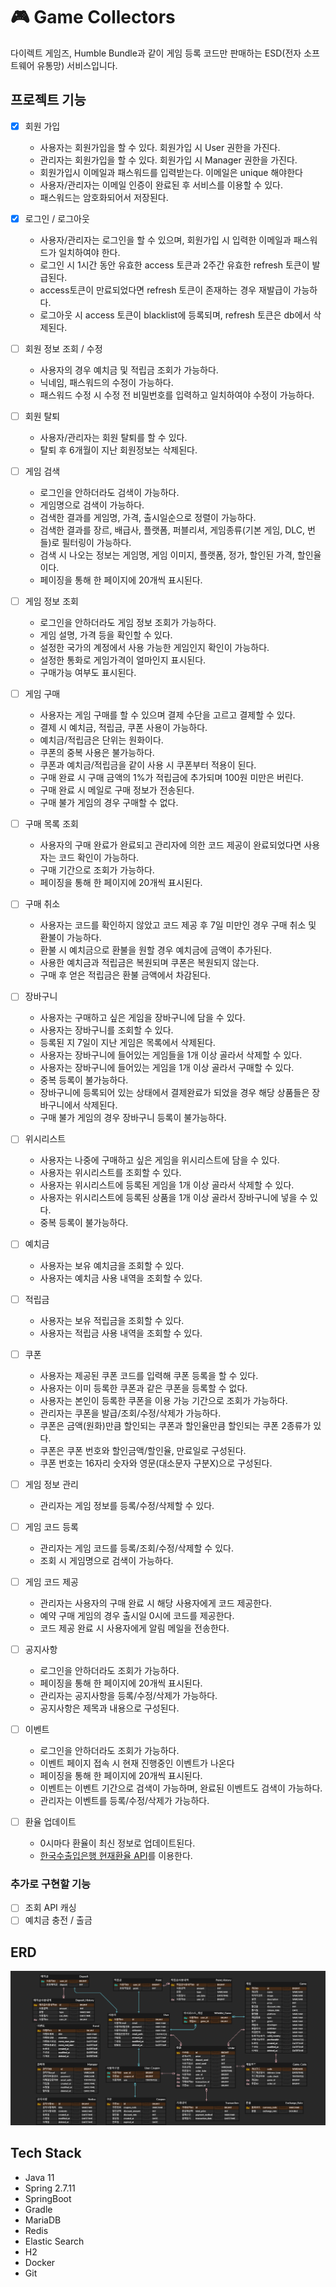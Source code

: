 # 🎮 Game Collectors
다이렉트 게임즈, Humble Bundle과 같이 게임 등록 코드만 판매하는 ESD(전자 소프트웨어 유통망) 서비스입니다.

## 프로젝트 기능

- [x] 회원 가입
  - 사용자는 회원가입을 할 수 있다. 회원가입 시 User 권한을 가진다.
  - 관리자는 회원가입을 할 수 있다. 회원가입 시 Manager 권한을 가진다.
  - 회원가입시 이메일과 패스워드를 입력받는다. 이메일은 unique 해야한다
  - 사용자/관리자는 이메일 인증이 완료된 후 서비스를 이용할 수 있다.
  - 패스워드는 암호화되어서 저장된다.

- [x] 로그인 / 로그아웃
  - 사용자/관리자는 로그인을 할 수 있으며, 회원가입 시 입력한 이메일과 패스워드가 일치하여야 한다.
  - 로그인 시 1시간 동안 유효한 access 토큰과 2주간 유효한 refresh 토큰이 발급된다.
  - access토큰이 만료되었다면 refresh 토큰이 존재하는 경우 재발급이 가능하다.
  - 로그아웃 시 access 토큰이 blacklist에 등록되며, refresh 토큰은 db에서 삭제된다.

- [ ] 회원 정보 조회 / 수정
  - 사용자의 경우 예치금 및 적립금 조회가 가능하다.
  - 닉네임, 패스워드의 수정이 가능하다.
  - 패스워드 수정 시 수정 전 비밀번호를 입력하고 일치하여야 수정이 가능하다.

- [ ] 회원 탈퇴
  - 사용자/관리자는 회원 탈퇴를 할 수 있다. 
  - 탈퇴 후 6개월이 지난 회원정보는 삭제된다.

- [ ] 게임 검색
  - 로그인을 안하더라도 검색이 가능하다.
  - 게임명으로 검색이 가능하다.
  - 검색한 결과를 게임명, 가격, 출시일순으로 정렬이 가능하다.
  - 검색한 결과를 장르, 배급사, 플랫폼, 퍼블리셔, 게임종류(기본 게임, DLC, 번들)로 필터링이 가능하다.
  - 검색 시 나오는 정보는 게임명, 게임 이미지, 플랫폼, 정가, 할인된 가격, 할인율이다.
  - 페이징을 통해 한 페이지에 20개씩 표시된다.

- [ ] 게임 정보 조회
  - 로그인을 안하더라도 게임 정보 조회가 가능하다.
  - 게임 설명, 가격 등을 확인할 수 있다.
  - 설정한 국가의 계정에서 사용 가능한 게임인지 확인이 가능하다.
  - 설정한 통화로 게임가격이 얼마인지 표시된다.
  - 구매가능 여부도 표시된다.

- [ ] 게임 구매
  - 사용자는 게임 구매를 할 수 있으며 결제 수단을 고르고 결제할 수 있다.
  - 결제 시 예치금, 적립금, 쿠폰 사용이 가능하다.
  - 예치금/적립금은 단위는 원화이다.  
  - 쿠폰의 중복 사용은 불가능하다.
  - 쿠폰과 예치금/적립금을 같이 사용 시 쿠폰부터 적용이 된다.
  - 구매 완료 시 구매 금액의 1%가 적립금에 추가되며 100원 미만은 버린다.
  - 구매 완료 시 메일로 구매 정보가 전송된다.
  - 구매 불가 게임의 경우 구매할 수 없다.

- [ ] 구매 목록 조회
  - 사용자의 구매 완료가 완료되고 관리자에 의한 코드 제공이 완료되었다면 사용자는 코드 확인이 가능하다.
  - 구매 기간으로 조회가 가능하다.
  - 페이징을 통해 한 페이지에 20개씩 표시된다.

- [ ] 구매 취소
  - 사용자는 코드를 확인하지 않았고 코드 제공 후 7일 미만인 경우 구매 취소 및 환불이 가능하다.
  - 환불 시 예치금으로 환불을 원할 경우 예치금에 금액이 추가된다.
  - 사용한 예치금과 적립금은 복원되며 쿠폰은 복원되지 않는다.
  - 구매 후 얻은 적립금은 환불 금액에서 차감된다.

- [ ] 장바구니
  - 사용자는 구매하고 싶은 게임을 장바구니에 담을 수 있다.
  - 사용자는 장바구니를 조회할 수 있다.
  - 등록된 지 7일이 지난 게임은 목록에서 삭제된다.
  - 사용자는 장바구니에 들어있는 게임들을 1개 이상 골라서 삭제할 수 있다.
  - 사용자는 장바구니에 들어있는 게임을 1개 이상 골라서 구매할 수 있다.
  - 중복 등록이 불가능하다.
  - 장바구니에 등록되어 있는 상태에서 결제완료가 되었을 경우 해당 상품들은 장바구니에서 삭제된다.
  - 구매 불가 게임의 경우 장바구니 등록이 불가능하다.

- [ ] 위시리스트
  - 사용자는 나중에 구매하고 싶은 게임을 위시리스트에 담을 수 있다.
  - 사용자는 위시리스트를 조회할 수 있다.
  - 사용자는 위시리스트에 등록된 게임을 1개 이상 골라서 삭제할 수 있다.
  - 사용자는 위시리스트에 등록된 상품을 1개 이상 골라서 장바구니에 넣을 수 있다.
  - 중복 등록이 불가능하다.

- [ ] 예치금
  - 사용자는 보유 예치금을 조회할 수 있다.
  - 사용자는 예치금 사용 내역을 조회할 수 있다.

- [ ] 적립금
  - 사용자는 보유 적립금을 조회할 수 있다.
  - 사용자는 적립금 사용 내역을 조회할 수 있다.
  
- [ ] 쿠폰
  - 사용자는 제공된 쿠폰 코드를 입력해 쿠폰 등록을 할 수 있다.
  - 사용자는 이미 등록한 쿠폰과 같은 쿠폰을 등록할 수 없다.
  - 사용자는 본인이 등록한 쿠폰을 이용 가능 기간으로 조회가 가능하다.
  - 관리자는 쿠폰을 발급/조회/수정/삭제가 가능하다.
  - 쿠폰은 금액(원화)만큼 할인되는 쿠폰과 할인율만큼 할인되는 쿠폰 2종류가 있다.
  - 쿠폰은 쿠폰 번호와 할인금액/할인율, 만료일로 구성된다.
  - 쿠폰 번호는 16자리 숫자와 영문(대소문자 구분X)으로 구성된다.

- [ ] 게임 정보 관리
  - 관리자는 게임 정보를 등록/수정/삭제할 수 있다.

- [ ] 게임 코드 등록
  - 관리자는 게임 코드를 등록/조회/수정/삭제할 수 있다.
  - 조회 시 게임명으로 검색이 가능하다.

- [ ] 게임 코드 제공
  - 관리자는 사용자의 구매 완료 시 해당 사용자에게 코드 제공한다.
  - 예약 구매 게임의 경우 출시일 0시에 코드를 제공한다.
  - 코드 제공 완료 시 사용자에게 알림 메일을 전송한다.

- [ ] 공지사항
  - 로그인을 안하더라도 조회가 가능하다.
  - 페이징을 통해 한 페이지에 20개씩 표시된다.
  - 관리자는 공지사항을 등록/수정/삭제가 가능하다.
  - 공지사항은 제목과 내용으로 구성된다.

- [ ] 이벤트
  - 로그인을 안하더라도 조회가 가능하다.
  - 이벤트 페이지 접속 시 현재 진행중인 이벤트가 나온다
  - 페이징을 통해 한 페이지에 20개씩 표시된다.
  - 이벤트는 이벤트 기간으로 검색이 가능하며, 완료된 이벤트도 검색이 가능하다.
  - 관리자는 이벤트를 등록/수정/삭제가 가능하다.

- [ ] 환율 업데이트
  - 0시마다 환율이 최신 정보로 업데이트된다.
  - [한국수출입은행 현재환율 API](https://www.koreaexim.go.kr/ir/HPHKIR020M01?apino=2&viewtype=C&searchselect=&searchword=)를 이용한다.

### 추가로 구현할 기능
- [ ] 조회 API 캐싱
- [ ] 예치금 충전 / 출금

## ERD
![ERD](doc/img/erd.png)


## Tech Stack
- Java 11
- Spring 2.7.11
- SpringBoot
- Gradle
- MariaDB
- Redis
- Elastic Search
- H2
- Docker
- Git